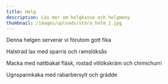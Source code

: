 ```yaml
---
title: Helg
description: Läs mer om helgkasse och helgmeny
thumbnail: /images/uploads/stora_holm_1.jpg
---
```

Denna helgen serverar vi förutom gott fika

Halstrad lax med sparris och ramslöksås

Macka med nattbakat fläsk, rostad vitlökskräm och chimichurri

Ugnspannkaka med rabarbersylt och grädde